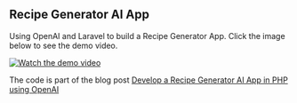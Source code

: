 ## Recipe Generator AI App

Using OpenAI and Laravel to build a Recipe Generator App. Click the image below to see the demo video.

[![Watch the demo video](https://img.youtube.com/vi/kBSDlOBR76M/maxresdefault.jpg)](https://youtu.be/kBSDlOBR76M)

The code is part of the blog post [Develop a Recipe Generator AI App in PHP using OpenAI](https://blog.adnansiddiqi.me/develop-a-recipe-generator-ai-app-in-php-using-openai/)
